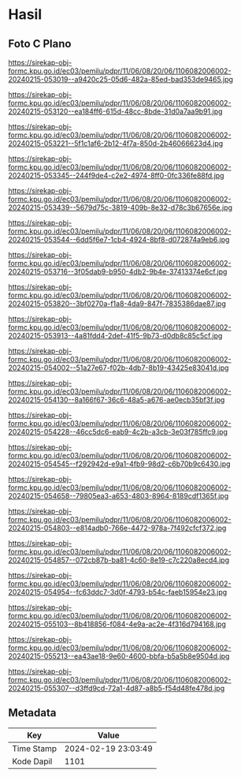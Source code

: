 # Hasil

## Foto C Plano

https://sirekap-obj-formc.kpu.go.id/ec03/pemilu/pdpr/11/06/08/20/06/1106082006002-20240215-053019--a9420c25-05d6-482a-85ed-bad353de9465.jpg

https://sirekap-obj-formc.kpu.go.id/ec03/pemilu/pdpr/11/06/08/20/06/1106082006002-20240215-053120--ea184ff6-615d-48cc-8bde-31d0a7aa9b91.jpg

https://sirekap-obj-formc.kpu.go.id/ec03/pemilu/pdpr/11/06/08/20/06/1106082006002-20240215-053221--5f1c1af6-2b12-4f7a-850d-2b46066623d4.jpg

https://sirekap-obj-formc.kpu.go.id/ec03/pemilu/pdpr/11/06/08/20/06/1106082006002-20240215-053345--244f9de4-c2e2-4974-8ff0-0fc336fe88fd.jpg

https://sirekap-obj-formc.kpu.go.id/ec03/pemilu/pdpr/11/06/08/20/06/1106082006002-20240215-053439--5679d75c-3819-409b-8e32-d78c3b67656e.jpg

https://sirekap-obj-formc.kpu.go.id/ec03/pemilu/pdpr/11/06/08/20/06/1106082006002-20240215-053544--6dd5f6e7-1cb4-4924-8bf8-d072874a9eb6.jpg

https://sirekap-obj-formc.kpu.go.id/ec03/pemilu/pdpr/11/06/08/20/06/1106082006002-20240215-053716--3f05dab9-b950-4db2-9b4e-37413374e6cf.jpg

https://sirekap-obj-formc.kpu.go.id/ec03/pemilu/pdpr/11/06/08/20/06/1106082006002-20240215-053820--3bf0270a-f1a8-4da9-847f-7835386dae87.jpg

https://sirekap-obj-formc.kpu.go.id/ec03/pemilu/pdpr/11/06/08/20/06/1106082006002-20240215-053913--4a81fdd4-2def-41f5-9b73-d0db8c85c5cf.jpg

https://sirekap-obj-formc.kpu.go.id/ec03/pemilu/pdpr/11/06/08/20/06/1106082006002-20240215-054002--51a27e67-f02b-4db7-8b19-43425e83041d.jpg

https://sirekap-obj-formc.kpu.go.id/ec03/pemilu/pdpr/11/06/08/20/06/1106082006002-20240215-054130--8a166f67-36c6-48a5-a676-ae0ecb35bf3f.jpg

https://sirekap-obj-formc.kpu.go.id/ec03/pemilu/pdpr/11/06/08/20/06/1106082006002-20240215-054228--46cc5dc6-eab9-4c2b-a3cb-3e03f785ffc9.jpg

https://sirekap-obj-formc.kpu.go.id/ec03/pemilu/pdpr/11/06/08/20/06/1106082006002-20240215-054545--f292942d-e9a1-4fb9-98d2-c6b70b9c6430.jpg

https://sirekap-obj-formc.kpu.go.id/ec03/pemilu/pdpr/11/06/08/20/06/1106082006002-20240215-054658--79805ea3-a653-4803-8964-8189cdf1365f.jpg

https://sirekap-obj-formc.kpu.go.id/ec03/pemilu/pdpr/11/06/08/20/06/1106082006002-20240215-054803--e814adb0-766e-4472-978a-7f492cfcf372.jpg

https://sirekap-obj-formc.kpu.go.id/ec03/pemilu/pdpr/11/06/08/20/06/1106082006002-20240215-054857--072cb87b-ba81-4c60-8e19-c7c220a8ecd4.jpg

https://sirekap-obj-formc.kpu.go.id/ec03/pemilu/pdpr/11/06/08/20/06/1106082006002-20240215-054954--fc63ddc7-3d0f-4793-b54c-faeb15954e23.jpg

https://sirekap-obj-formc.kpu.go.id/ec03/pemilu/pdpr/11/06/08/20/06/1106082006002-20240215-055103--8b418856-f084-4e9a-ac2e-4f316d794168.jpg

https://sirekap-obj-formc.kpu.go.id/ec03/pemilu/pdpr/11/06/08/20/06/1106082006002-20240215-055213--ea43ae18-9e60-4600-bbfa-b5a5b8e9504d.jpg

https://sirekap-obj-formc.kpu.go.id/ec03/pemilu/pdpr/11/06/08/20/06/1106082006002-20240215-055307--d3ffd9cd-72a1-4d87-a8b5-f54d48fe478d.jpg


## Metadata

| Key        | Value               |
| ---------- | ------------------- |
| Time Stamp | 2024-02-19 23:03:49 |
| Kode Dapil | 1101                |



